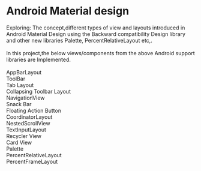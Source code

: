 # Android Material design
Exploring: The concept,different types of view and layouts introduced in Android Material Design using the Backward compatibility Design library and other new libraries Palette, PercentRelativeLayout etc,.<br/><br/>
In this project,the below views/components from the above Android support libraries are Implemented.<br/><br/>
AppBarLayout<br/>
ToolBar<br/>
Tab Layout<br/>
Collapsing Toolbar Layout<br/>
NavigationView<br/>
Snack Bar<br/>
Floating Action Button<br/>
CoordinatorLayout<br />
NestedScrollView<br />
TextInputLayout<br />
Recycler View<br />
Card View<br />
Palette<br />
PercentRelativeLayout<br />
PercentFrameLayout
